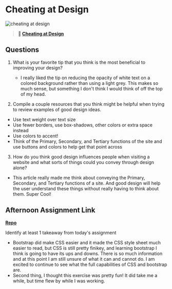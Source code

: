 # Cheating at Design

![cheating at design](https://bcw.blob.core.windows.net/public/img/courses/5247609446691139)

> **📖 [Cheating at Design](https://codeworksacademy.com/fs-student-guide/resources/wk1/04-Cheating-at-Design)**

## Questions

1. What is your favorite tip that you think is the most beneficial to improving your design?
    - I really liked the tip on reducing the opacity of white text on a colored background rather than using a light grey. This makes so much sense, but something I don't think I would think of off the top of my head. 

2. Compile a couple resources that you think might be helpful when trying to review examples of good design ideas.
 - Use text weight over text size
 - Use fewer borders, use box-shadows, other colors or extra space instead
 - Use colors to accent!
 - Think of the Primary, Secondary, and Tertiary functions of the site and use buttons and colors to help get that point across
3. How do you think good design influences people when visiting a website and what sorts of things could you convey through design alone?
 - This article really made me think about conveying the Primary, Secondary, and Tertiary functions of a site. And good design will help the user understand these things without really having to think about them. Super Cool!

## Afternoon Assignment Link

**[Repo](https://github.com/smithtaylord/clone-site)**

Identify at least 1 takeaway from today's assignment
 - Bootstrap did make CSS easier and it made the CSS style sheet much easier to read, but CSS is still pretty finikey, and learning bootstrap I think is going to have its ups and downs. There is so much information and at this point I am still unsure of what it can and cannot do. I am excited to continue to see what the full capabilities of CSS and bootstrap are. 
 - Second thing, I thought this exercise was pretty fun! It did take me a while, but time flew by while I was working. 
